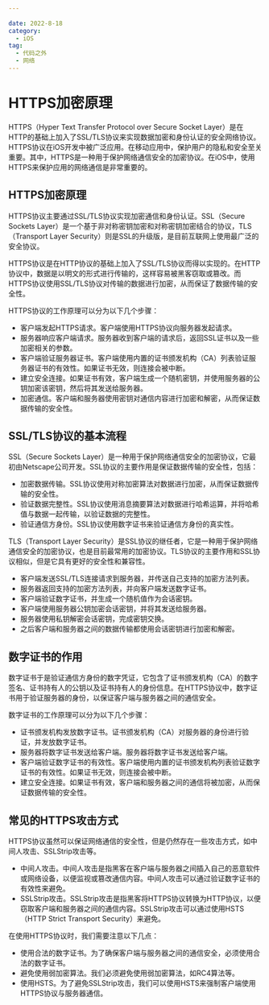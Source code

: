 ```yaml
---
 
date: 2022-8-18
category:
  - iOS
tag: 
  - 代码之外
  - 网络
---
```


# HTTPS加密原理

HTTPS（Hyper Text Transfer Protocol over Secure Socket Layer）是在HTTP的基础上加入了SSL/TLS协议来实现数据加密和身份认证的安全网络协议。HTTPS协议在iOS开发中被广泛应用。在移动应用中，保护用户的隐私和安全至关重要。其中，HTTPS是一种用于保护网络通信安全的加密协议。在iOS中，使用HTTPS来保护应用的网络通信是非常重要的。

## HTTPS加密原理

HTTPS协议主要通过SSL/TLS协议实现加密通信和身份认证。SSL（Secure Sockets Layer）是一个基于非对称密钥加密和对称密钥加密结合的协议，TLS（Transport Layer Security）则是SSL的升级版，是目前互联网上使用最广泛的安全协议。<br>

HTTPS协议是在HTTP协议的基础上加入了SSL/TLS协议而得以实现的。在HTTP协议中，数据是以明文的形式进行传输的，这样容易被黑客窃取或篡改。而HTTPS协议使用SSL/TLS协议对传输的数据进行加密，从而保证了数据传输的安全性。<br>

HTTPS协议的工作原理可以分为以下几个步骤：
- 客户端发起HTTPS请求。客户端使用HTTPS协议向服务器发起请求。
- 服务器响应客户端请求。服务器收到客户端的请求后，返回SSL证书以及一些加密相关的参数。
- 客户端验证服务器证书。客户端使用内置的证书颁发机构（CA）列表验证服务器证书的有效性。如果证书无效，则连接会被中断。
- 建立安全连接。如果证书有效，客户端生成一个随机密钥，并使用服务器的公钥加密该密钥，然后将其发送给服务器。
- 加密通信。客户端和服务器使用密钥对通信内容进行加密和解密，从而保证数据传输的安全性。

## SSL/TLS协议的基本流程
SSL（Secure Sockets Layer）是一种用于保护网络通信安全的加密协议，它最初由Netscape公司开发。SSL协议的主要作用是保证数据传输的安全性，包括：
- 加密数据传输。SSL协议使用对称加密算法对数据进行加密，从而保证数据传输的安全性。
- 验证数据完整性。SSL协议使用消息摘要算法对数据进行哈希运算，并将哈希值与数据一起传输，以验证数据的完整性。
- 验证通信方身份。SSL协议使用数字证书来验证通信方身份的真实性。

TLS（Transport Layer Security）是SSL协议的继任者，它是一种用于保护网络通信安全的加密协议，也是目前最常用的加密协议。TLS协议的主要作用和SSL协议相似，但是它具有更好的安全性和兼容性。<br>

- 客户端发送SSL/TLS连接请求到服务器，并传送自己支持的加密方法列表。
- 服务器返回支持的加密方法列表，并向客户端发送数字证书。
- 客户端验证数字证书，并生成一个随机值作为会话密钥。
- 客户端使用服务器公钥加密会话密钥，并将其发送给服务器。
- 服务器使用私钥解密会话密钥，完成密钥交换。
- 之后客户端和服务器之间的数据传输都使用会话密钥进行加密和解密。


## 数字证书的作用
数字证书于是验证通信方身份的数字凭证，它包含了证书颁发机构（CA）的数字签名、证书持有人的公钥以及证书持有人的身份信息。在HTTPS协议中，数字证书用于验证服务器的身份，以保证客户端与服务器之间的通信安全。<br>

数字证书的工作原理可以分为以下几个步骤：

- 证书颁发机构发放数字证书。证书颁发机构（CA）对服务器的身份进行验证，并发放数字证书。
- 服务器将数字证书发送给客户端。服务器将数字证书发送给客户端。
- 客户端验证数字证书的有效性。客户端使用内置的证书颁发机构列表验证数字证书的有效性。如果证书无效，则连接会被中断。
- 建立安全连接。如果证书有效，客户端和服务器之间的通信将被加密，从而保证数据传输的安全性。

## 常见的HTTPS攻击方式
HTTPS协议虽然可以保证网络通信的安全性，但是仍然存在一些攻击方式，如中间人攻击、SSLStrip攻击等。

- 中间人攻击。中间人攻击是指黑客在客户端与服务器之间插入自己的恶意软件或网络设备，以便监视或篡改通信内容。中间人攻击可以通过验证数字证书的有效性来避免。
- SSLStrip攻击。SSLStrip攻击是指黑客将HTTPS协议转换为HTTP协议，以便窃取客户端和服务器之间的通信内容。SSLStrip攻击可以通过使用HSTS（HTTP Strict Transport Security）来避免。

在使用HTTPS协议时，我们需要注意以下几点：

- 使用合法的数字证书。为了确保客户端与服务器之间的通信安全，必须使用合法的数字证书。
- 避免使用弱加密算法。我们必须避免使用弱加密算法，如RC4算法等。
- 使用HSTS。为了避免SSLStrip攻击，我们可以使用HSTS来强制客户端使用HTTPS协议与服务器通信。


